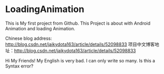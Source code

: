 # LoadingAnimation
This is My first project from Github.
This Project is about with Android Animation and loading Animation.

Chinese blog address: http://blog.csdn.net/jaikydota163/article/details/52098833
项目中文博客地址：http://blog.csdn.net/jaikydota163/article/details/52098833

Hi My Friends!
My English is very bad.
I can only write so many.
Is this a Syntax error?
